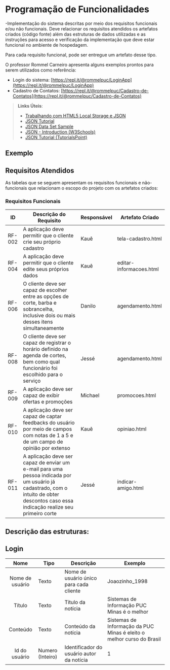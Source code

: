 # Programação de Funcionalidades

-Implementação do sistema descritas por meio dos requisitos funcionais e/ou não funcionais. Deve relacionar os requisitos atendidos os artefatos criados (código fonte) além das estruturas de dados utilizadas e as instruções para acesso e verificação da implementação que deve estar funcional no ambiente de hospedagem.

Para cada requisito funcional, pode ser entregue um artefato desse tipo.

O professor Rommel Carneiro apresenta alguns exemplos prontos para serem utilizados como referência:
- Login do sistema: [https://repl.it/@rommelpuc/LoginApp](https://repl.it/@rommelpuc/LoginApp) 
- Cadastro de Contatos: [https://repl.it/@rommelpuc/Cadastro-de-Contatos](https://repl.it/@rommelpuc/Cadastro-de-Contatos)


> **Links Úteis**:
>
> - [Trabalhando com HTML5 Local Storage e JSON](https://www.devmedia.com.br/trabalhando-com-html5-local-storage-e-json/29045)
> - [JSON Tutorial](https://www.w3resource.com/JSON)
> - [JSON Data Set Sample](https://opensource.adobe.com/Spry/samples/data_region/JSONDataSetSample.html)
> - [JSON - Introduction (W3Schools)](https://www.w3schools.com/js/js_json_intro.asp)
> - [JSON Tutorial (TutorialsPoint)](https://www.tutorialspoint.com/json/index.htm)

## Exemplo

## Requisitos Atendidos

As tabelas que se seguem apresentam os requisitos funcionais e não-funcionais que relacionam o escopo do projeto com os artefatos criados:

### Requisitos Funcionais

|ID    | Descrição do Requisito | Responsável | Artefato Criado |
|------|------------------------|------------|-----------------|
|RF-002| A aplicação deve permitir que o cliente crie seu próprio cadastro|Kauê | tela-cadastro.html |
|RF-004| A aplicação deve permitir que o cliente edite seus próprios dados|Kauê | editar-informacoes.html |
|RF-006| O cliente deve ser capaz de escolher entre as opções de corte, barba e sobrancelha, inclusive dois ou mais desses itens simultaneamente| Danilo| agendamento.html|
|RF-008| O cliente deve ser capaz de registrar o horário definido na agenda de cortes, bem como qual funcionário foi escolhido para o serviço| Jessé| agendamento.html|
|RF-009|A aplicação deve ser capaz de exibir ofertas e promoções | Michael| promocoes.html|
|RF-010|A aplicação deve ser capaz de captar feedbacks do usuário por meio de campos com notas de 1 a 5 e de um campo de opinião por extenso | Kauê| opiniao.html|
|RF-011|A aplicação deve ser capaz de enviar um e-mail para uma pessoa indicada por um usuário já cadastrado, com o intuito de obter descontos caso essa indicação realize seu primeiro corte| Jessé| indicar-amigo.html|


## Descrição das estruturas:

## Login 
|  **Nome**      | **Tipo**          | **Descrição**                             | **Exemplo**                                    |
|:--------------:|-------------------|-------------------------------------------|------------------------------------------------|
| Nome de usuário           | Texto  | Nome de usuário único para cada cliente        | Joaozinho_1998 |
| Título         | Texto             | Título da notícia                         | Sistemas de Informação PUC Minas é o melhor                                   |
| Conteúdo       | Texto             | Conteúdo da notícia                       | Sistemas de Informação da PUC Minas é eleito o melhor curso do Brasil                            |
| Id do usuário  | Numero (Inteiro)  | Identificador do usuário autor da notícia | 1                                              |

